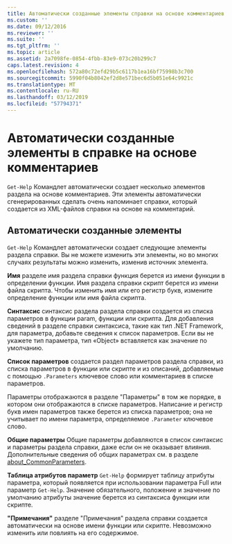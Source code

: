 ```yaml
---
title: Автоматически созданные элементы справки на основе комментариев | Документация Майкрософт
ms.custom: ''
ms.date: 09/12/2016
ms.reviewer: ''
ms.suite: ''
ms.tgt_pltfrm: ''
ms.topic: article
ms.assetid: 2a7098fe-0854-4fbb-83e9-073c20b299c7
caps.latest.revision: 4
ms.openlocfilehash: 572a80c72efd29b5c6117b1ea16bf75998b3c700
ms.sourcegitcommit: 5990f04b8042ef2d8e571bec6d5b051e64c9921c
ms.translationtype: MT
ms.contentlocale: ru-RU
ms.lasthandoff: 03/12/2019
ms.locfileid: "57794371"
---
```

# <a name="autogenerated-elements-of-comment-based-help"></a>Автоматически созданные элементы в справке на основе комментариев

`Get-Help` Командлет автоматически создает несколько элементов раздела на основе комментариев. Эти элементы автоматически сгенерированных сделать очень напоминает справки, который создается из XML-файлов справки на основе на комментарий.

## <a name="autogenerated-elements"></a>Автоматически созданные элементы

`Get-Help` Командлет автоматически создает следующие элементы раздела справки. Вы не можете изменить эти элементы, но во многих случаях результаты можно изменить, изменив источник элемента.

**Имя** разделе имя раздела справки функция берется из имени функции в определении функции. Имя раздела справки скрипт берется из имени файла скрипта. Чтобы изменить имя или его регистр букв, измените определение функции или имя файла скрипта.

**Синтаксис** синтаксис раздела раздела справки создается из списка параметров в функции param, функции или скрипта. Для добавления сведений в разделе справки синтаксиса, такие как тип .NET Framework, для параметра, добавьте сведения к список параметров. Если вы не укажете тип параметра, тип «Object» вставляется как значение по умолчанию.

**Список параметров** создается раздел параметров раздела справки, из списка параметров в функции или скрипте и из описаний, добавляемые с помощью `.Parameters` ключевое слово или комментариев в списке параметров.

Параметры отображаются в разделе "Параметры" в том же порядке, в котором они отображаются в списке параметров. Написание и регистр букв имен параметров также берется из списка параметров; она не учитывает по имени параметра, определяемое `.Parameter` ключевое слово.

**Общие параметры** Общие параметры добавляются в список синтаксис и параметры раздела справки, даже если он не оказывает влияния. Дополнительные сведения об общих параметрах см. в разделе [about_CommonParameters](/powershell/module/microsoft.powershell.core/about/about_commonparameters).

**Таблица атрибутов параметр** 
 `Get-Help` формирует таблицу атрибуты параметра, который появляется при использовании параметра Full или параметр `Get-Help`. Значение обязательного, положение и значение по умолчанию атрибуты значение берется из синтаксиса функции или скрипте.

**"Примечания"** разделе "Примечания" раздела справки создается автоматически на основе имени функции или скрипте. Невозможно изменить или повлиять на его содержимое.
